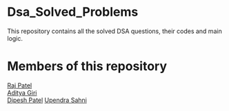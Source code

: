 # Dsa_Solved_Problems
This repository contains all the solved DSA questions, their codes and main logic. 

# Members of this repository
[Raj Patel](https://github.com/rajpatel17-bot)\
[Aditya Giri](https://github.com/Aditya-Giri1234)\
[Dipesh Patel](https://github.com/Dipesh049)
[Upendra Sahni](https://github.com/Upendr-sahni)
